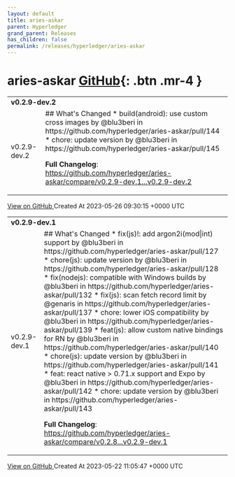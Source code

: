 ```yaml
---
layout: default
title: aries-askar
parent: Hyperledger
grand_parent: Releases
has_children: false
permalink: /releases/hyperledger/aries-askar
---
```


# aries-askar <span class="fs-3 right-align">[GitHub](https://github.com/hyperledger/aries-askar){: .btn .mr-4 }</span>


<div>
    <table>
        <tr>
            <td colspan="2">
                <b>
                    v0.2.9-dev.2
                </b>
            </td>
        </tr>
        <tr>
            <td>
                <span class="chip">
                    v0.2.9-dev.2
                </span>
            </td>
            <td>
                ## What's Changed
* build(android): use custom cross images by @blu3beri in https://github.com/hyperledger/aries-askar/pull/144
* chore: update version by @blu3beri in https://github.com/hyperledger/aries-askar/pull/145


**Full Changelog**: https://github.com/hyperledger/aries-askar/compare/v0.2.9-dev.1...v0.2.9-dev.2
            </td>
        </tr>
    </table>
    <a href="https://github.com/hyperledger/aries-askar/releases/tag/v0.2.9-dev.2" class=".btn">
        View on GitHub
    </a>
    <span class="right-align">
        Created At 2023-05-26 09:30:15 +0000 UTC
    </span>
</div>

<div>
    <table>
        <tr>
            <td colspan="2">
                <b>
                    v0.2.9-dev.1
                </b>
            </td>
        </tr>
        <tr>
            <td>
                <span class="chip">
                    v0.2.9-dev.1
                </span>
            </td>
            <td>
                ## What's Changed
* fix(js)!: add argon2i(mod|int) support by @blu3beri in https://github.com/hyperledger/aries-askar/pull/127
* chore(js): update version by @blu3beri in https://github.com/hyperledger/aries-askar/pull/128
* fix(nodejs): compatible with Windows builds by @blu3beri in https://github.com/hyperledger/aries-askar/pull/132
* fix(js): scan fetch record limit by @genaris in https://github.com/hyperledger/aries-askar/pull/137
* chore: lower iOS compatibility by @blu3beri in https://github.com/hyperledger/aries-askar/pull/139
* feat(js): allow custom native bindings for RN by @blu3beri in https://github.com/hyperledger/aries-askar/pull/140
* chore(js): update version by @blu3beri in https://github.com/hyperledger/aries-askar/pull/141
* feat: react native > 0.71.x support and Expo by @blu3beri in https://github.com/hyperledger/aries-askar/pull/142
* chore: update version by @blu3beri in https://github.com/hyperledger/aries-askar/pull/143


**Full Changelog**: https://github.com/hyperledger/aries-askar/compare/v0.2.8...v0.2.9-dev.1
            </td>
        </tr>
    </table>
    <a href="https://github.com/hyperledger/aries-askar/releases/tag/v0.2.9-dev.1" class=".btn">
        View on GitHub
    </a>
    <span class="right-align">
        Created At 2023-05-22 11:05:47 +0000 UTC
    </span>
</div>

